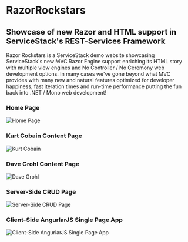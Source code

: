 RazorRockstars
==============

## Showcase of new Razor and HTML support in ServiceStack's REST-Services Framework

Razor Rockstars is a ServiceStack demo website showcasing ServiceStack's new MVC Razor Engine support enriching 
its HTML story with multiple view engines and No Controller / No Ceremony web development options. 
In many cases we've gone beyond what MVC provides with many new and natural features optimized for developer 
happiness, fast iteration times and run-time performance putting the fun back into .NET / Mono web development!

### Home Page 
![Home Page](http://www.servicestack.net/files/rockstars-01.png)

### Kurt Cobain Content Page
![Kurt Cobain](http://www.servicestack.net/files/rockstars-02.png)

### Dave Grohl Content Page
![Dave Grohl](http://www.servicestack.net/files/rockstars-03.png)

### Server-Side CRUD Page
![Server-Side CRUD Page](http://www.servicestack.net/files/rockstars-04.png)

### Client-Side AngurlarJS Single Page App
![Client-Side AngurlarJS Single Page App](http://www.servicestack.net/files/rockstars-05.png)

